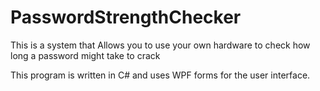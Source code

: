 # PasswordStrengthChecker
This is a system that Allows you to use your own hardware to check how long a password might take to crack


This program is written in C# and uses WPF forms for the user interface.

